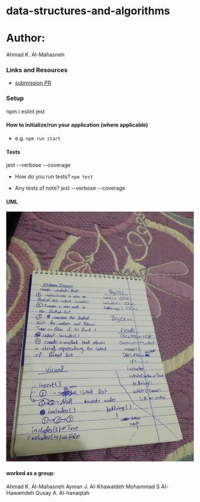# data-structures-and-algorithms

# Author: 
Ahmad K. Al-Mahasneh 

### Links and Resources

- [submission PR]()



### Setup
npm i eslint jest

#### How to initialize/run your application (where applicable)

- e.g. `npm run start`

#### Tests
jest --verbose --coverage

- How do you run tests?
    `npm test`

- Any tests of note?
    jest --verbose --coverage

#### UML 
![Linked List](assets/Linked-List.jpg)

#### worked as a group:
Ahmad K. Al-Mahasneh
Ayman J. Al-Khawaldeh 
Mohammad S Al-Hawamdeh
Qusay A. Al-hanaqtah 